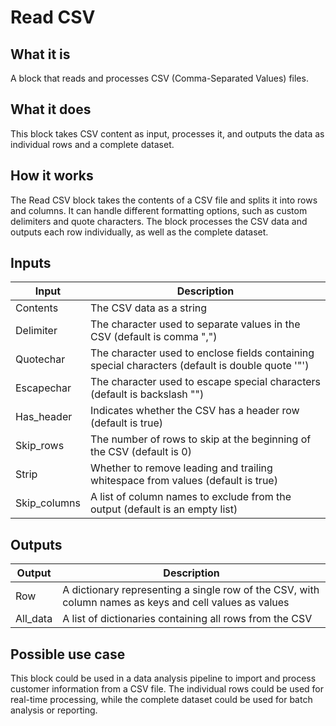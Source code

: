 # Read CSV

## What it is
A block that reads and processes CSV (Comma-Separated Values) files.

## What it does
This block takes CSV content as input, processes it, and outputs the data as individual rows and a complete dataset.

## How it works
The Read CSV block takes the contents of a CSV file and splits it into rows and columns. It can handle different formatting options, such as custom delimiters and quote characters. The block processes the CSV data and outputs each row individually, as well as the complete dataset.

## Inputs
| Input | Description |
|-------|-------------|
| Contents | The CSV data as a string |
| Delimiter | The character used to separate values in the CSV (default is comma ",") |
| Quotechar | The character used to enclose fields containing special characters (default is double quote '"') |
| Escapechar | The character used to escape special characters (default is backslash "\") |
| Has_header | Indicates whether the CSV has a header row (default is true) |
| Skip_rows | The number of rows to skip at the beginning of the CSV (default is 0) |
| Strip | Whether to remove leading and trailing whitespace from values (default is true) |
| Skip_columns | A list of column names to exclude from the output (default is an empty list) |

## Outputs
| Output | Description |
|--------|-------------|
| Row | A dictionary representing a single row of the CSV, with column names as keys and cell values as values |
| All_data | A list of dictionaries containing all rows from the CSV |

## Possible use case
This block could be used in a data analysis pipeline to import and process customer information from a CSV file. The individual rows could be used for real-time processing, while the complete dataset could be used for batch analysis or reporting.